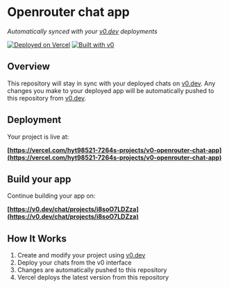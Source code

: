 # Openrouter chat app

*Automatically synced with your [v0.dev](https://v0.dev) deployments*

[![Deployed on Vercel](https://img.shields.io/badge/Deployed%20on-Vercel-black?style=for-the-badge&logo=vercel)](https://vercel.com/hyt98521-7264s-projects/v0-openrouter-chat-app)
[![Built with v0](https://img.shields.io/badge/Built%20with-v0.dev-black?style=for-the-badge)](https://v0.dev/chat/projects/i8soO7LDZza)

## Overview

This repository will stay in sync with your deployed chats on [v0.dev](https://v0.dev).
Any changes you make to your deployed app will be automatically pushed to this repository from [v0.dev](https://v0.dev).

## Deployment

Your project is live at:

**[https://vercel.com/hyt98521-7264s-projects/v0-openrouter-chat-app](https://vercel.com/hyt98521-7264s-projects/v0-openrouter-chat-app)**

## Build your app

Continue building your app on:

**[https://v0.dev/chat/projects/i8soO7LDZza](https://v0.dev/chat/projects/i8soO7LDZza)**

## How It Works

1. Create and modify your project using [v0.dev](https://v0.dev)
2. Deploy your chats from the v0 interface
3. Changes are automatically pushed to this repository
4. Vercel deploys the latest version from this repository